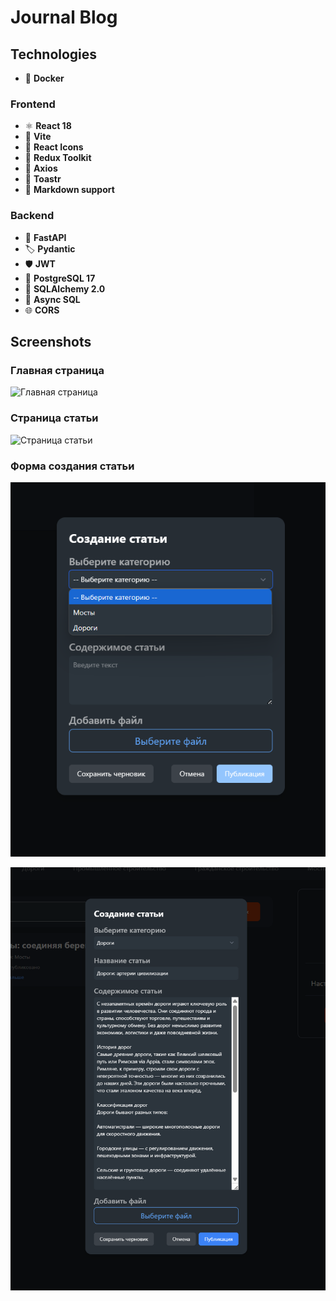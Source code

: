 # Journal Blog

## Technologies

- 🐳 **Docker**

### Frontend

- ⚛️ **React 18**
- 🚀 **Vite**
- 🎨 **React Icons**
- 🔄 **Redux Toolkit**
- 📡 **Axios**
- 💅 **Toastr**
- 📝 **Markdown support**

### Backend

- 🐍 **FastAPI**
- 🏷️ **Pydantic**
- 🛡️ **JWT**
- 🐘 **PostgreSQL 17**
- 🧩 **SQLAlchemy 2.0**
- 🚦 **Async SQL**
- 🌐 **CORS**

## Screenshots

### Главная страница

![Главная страница](./readme/capture1.bmp)

### Cтраница статьи

![Cтраница статьи](./readme/capture2.bmp)

### Форма создания статьи

![Форма создания статьи](./readme/capture3-1.bmp)

![Форма создания статьи](./readme/capture3-2.bmp)
